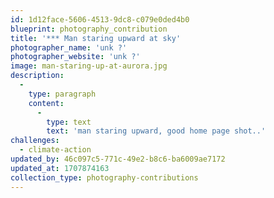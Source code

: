 ```yaml
---
id: 1d12face-5606-4513-9dc8-c079e0ded4b0
blueprint: photography_contribution
title: '*** Man staring upward at sky'
photographer_name: 'unk ?'
photographer_website: 'unk ?'
image: man-staring-up-at-aurora.jpg
description:
  -
    type: paragraph
    content:
      -
        type: text
        text: 'man staring upward, good home page shot..'
challenges:
  - climate-action
updated_by: 46c097c5-771c-49e2-b8c6-ba6009ae7172
updated_at: 1707874163
collection_type: photography-contributions
---
```


